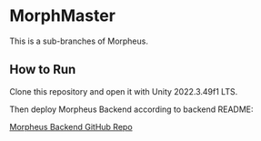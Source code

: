 # MorphMaster

This is a sub-branches of Morpheus.

## How to Run

Clone this repository and open it with Unity 2022.3.49f1 LTS.

Then deploy Morpheus Backend according to backend README:

[Morpheus Backend GitHub Repo](https://github.com/webDrag0n/MorpheusBackend)

